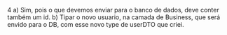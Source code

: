4 a) Sim, pois o que devemos enviar para o banco de dados, deve conter também um id. 
b) Tipar o novo usuario, na camada de Business, que será envido para o DB, com esse novo type de userDTO que criei. 
